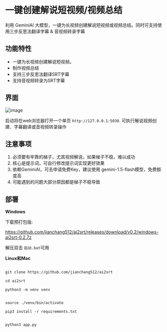 
# 一键创建解说短视频/视频总结

利用 GeminiAI 大模型，一键为长视频创建解说短视频或视频总结。同时可支持使用三步反思法翻译字幕 & 音视频转录字幕


## 功能特性

- 一键为长视频创建解说短视频。
- 制作视频总结
- 支持三步反思法翻译SRT字幕
- 支持音视频转录为SRT字幕

## 界面

![image](https://github.com/user-attachments/assets/aeb39f4f-9eb0-4c5d-b776-386a67b99a22)


启动将在web浏览器打开一个单页 `http://127.0.0.1:5030`. 可执行解说视频创建、字幕翻译或音视频转录操作

## 注意事项

1. 必须要有牢靠的梯子，尤其视频解说，如果梯子不稳，难以成功
2. 核心是提示词，可自行修改提示词实现更好效果
3. 依赖GeminiAI，可去申请免费Key，建议使用 gemini-1.5-flash模型，免费额度高
4. 可能遇到的问题大部分原因都是梯子不稳导致


## 部署

**Windows**

下载预打包版:

https://github.com/jianchang512/ai2srt/releases/download/v0.2/windows-ai2srt-0.2.7z

解压双击 `启动.bat`可用


**Linux和Mac**


```

git clone https://github.com/jianchang512/ai2srt 

cd ai2srt

python3 -m venv venv 


source ./venv/bin/activate

pip3 install -r requirements.txt


python3 app.py


```



